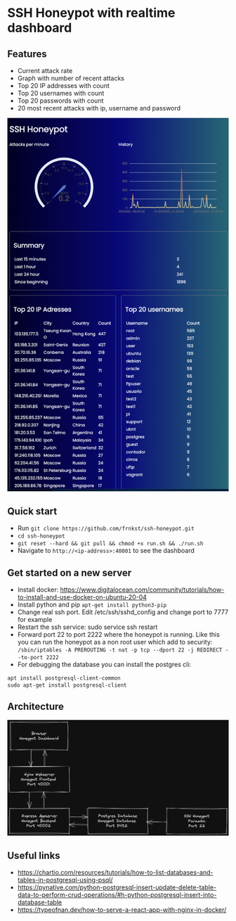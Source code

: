 # SSH Honeypot with realtime dashboard

## Features

- Current attack rate
- Graph with number of recent attacks
- Top 20 IP addresses with count
- Top 20 usernames with count
- Top 20 passwords with count
- 20 most recent attacks with ip, username and password

![dashboard](dashboard.png "Dashboard")

## Quick start

- Run `git clone https://github.com/frnkst/ssh-honeypot.git`
- `cd ssh-honeypot`
- `git reset --hard && git pull && chmod +x run.sh && ./run.sh`
- Navigate to `http://<ip-address>:40001` to see the dashboard

## Get started on a new server

- Install docker: https://www.digitalocean.com/community/tutorials/how-to-install-and-use-docker-on-ubuntu-20-04
- Install python and pip `apt-get install python3-pip`
- Change real ssh port. Edit /etc/ssh/sshd_config and change port to 7777 for example
- Restart the ssh service: sudo service ssh restart
- Forward port 22 to port 2222 where the honeypot is running. Like this you can run the honeypot as a non root user which add to security: `/sbin/iptables -A PREROUTING -t nat -p tcp --dport 22 -j REDIRECT --to-port 2222`
- For debugging the database you can install the postgres cli: 
```
apt install postgresql-client-common
sudo apt-get install postgresql-client
```

## Architecture

![Alt text](architecture_diagram.png?raw=true "Architecture")


## Useful links
- https://chartio.com/resources/tutorials/how-to-list-databases-and-tables-in-postgresql-using-psql/
- https://pynative.com/python-postgresql-insert-update-delete-table-data-to-perform-crud-operations/#h-python-postgresql-insert-into-database-table
- https://typeofnan.dev/how-to-serve-a-react-app-with-nginx-in-docker/


